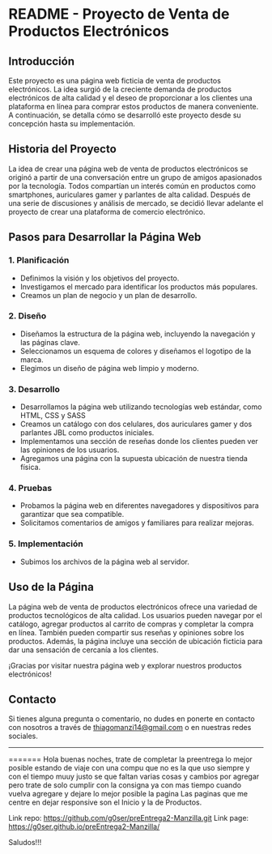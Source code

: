 # README - Proyecto de Venta de Productos Electrónicos

## Introducción

Este proyecto es una página web ficticia de venta de productos electrónicos. La idea surgió de la creciente demanda de productos electrónicos de alta calidad y el deseo de proporcionar a los clientes una plataforma en línea para comprar estos productos de manera conveniente. A continuación, se detalla cómo se desarrolló este proyecto desde su concepción hasta su implementación.

## Historia del Proyecto

La idea de crear una página web de venta de productos electrónicos se originó a partir de una conversación entre un grupo de amigos apasionados por la tecnología. Todos compartían un interés común en productos como smartphones, auriculares gamer y parlantes de alta calidad. Después de una serie de discusiones y análisis de mercado, se decidió llevar adelante el proyecto de crear una plataforma de comercio electrónico.

## Pasos para Desarrollar la Página Web

### 1. Planificación
   - Definimos la visión y los objetivos del proyecto.
   - Investigamos el mercado para identificar los productos más populares.
   - Creamos un plan de negocio y un plan de desarrollo.

### 2. Diseño
   - Diseñamos la estructura de la página web, incluyendo la navegación y las páginas clave.
   - Seleccionamos un esquema de colores y diseñamos el logotipo de la marca.
   - Elegimos un diseño de página web limpio y moderno.

### 3. Desarrollo
   - Desarrollamos la página web utilizando tecnologías web estándar, como HTML, CSS y SASS
   - Creamos un catálogo con dos celulares, dos auriculares gamer y dos parlantes JBL como productos iniciales.
   - Implementamos una sección de reseñas donde los clientes pueden ver las opiniones de los usuarios.
   - Agregamos una página con la supuesta ubicación de nuestra tienda física.

### 4. Pruebas
   - Probamos la página web en diferentes navegadores y dispositivos para garantizar que sea compatible.
   - Solicitamos comentarios de amigos y familiares para realizar mejoras.

### 5. Implementación
   - Subimos los archivos de la página web al servidor.

## Uso de la Página

La página web de venta de productos electrónicos ofrece una variedad de productos tecnológicos de alta calidad. Los usuarios pueden navegar por el catálogo, agregar productos al carrito de compras y completar la compra en línea. También pueden compartir sus reseñas y opiniones sobre los productos. Además, la página incluye una sección de ubicación ficticia para dar una sensación de cercanía a los clientes.

¡Gracias por visitar nuestra página web y explorar nuestros productos electrónicos!

## Contacto

Si tienes alguna pregunta o comentario, no dudes en ponerte en contacto con nosotros a través de thiagomanzi14@gmail.com o en nuestras redes sociales.

---


=======
Hola buenas noches, trate de completar la preentrega lo mejor posible estando de viaje con una compu que no es la que uso siempre y con el tiempo muuy justo 
se que faltan varias cosas y cambios por agregar pero trate de solo cumplir con la consigna
ya con mas tiempo cuando vuelva agregare y dejare lo mejor posible la pagina
Las paginas que me centre en dejar responsive son el Inicio y la de Productos.

Link repo: https://github.com/g0ser/preEntrega2-Manzilla.git
Link page: https://g0ser.github.io/preEntrega2-Manzilla/

Saludos!!!

